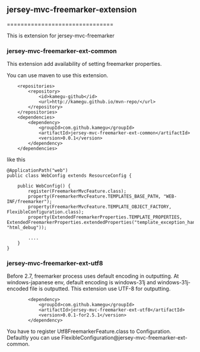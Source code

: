 ## jersey-mvc-freemarker-extension
===============================

This is extension for jersey-mvc-freemarker

### jersey-mvc-freemarker-ext-common

This extension add availability of setting freemarker properties.

You can use maven to use this extension.
```
    <repositories>
        <repository>
            <id>kamegu-github</id>
            <url>http://kamegu.github.io/mvn-repo/</url>
        </repository>
    </repositories>
    <dependencies>
        <dependency>
            <groupId>com.github.kamegu</groupId>
            <artifactId>jersey-mvc-freemarker-ext-common</artifactId>
            <version>0.0.1</version>
        </dependency>
    </dependencies>
```

like this
```
@ApplicationPath("web")
public class WebConfig extends ResourceConfig {

    public WebConfig() {
        register(FreemarkerMvcFeature.class);
        property(FreemarkerMvcFeature.TEMPLATES_BASE_PATH, "WEB-INF/freemarker");
        property(FreemarkerMvcFeature.TEMPLATE_OBJECT_FACTORY, FlexibleConfiguration.class);
        property(ExtendedFreemarkerProperties.TEMPLATE_PROPERTIES, ExtendedFreemarkerProperties.extendedProperties("template_exception_handler", "html_debug"));

        ....
    }
}
```

### jersey-mvc-freemarker-ext-utf8

Before 2.7, freemarker process uses default encoding in outputting.
At windows-japanese env, default encoding is windows-31j and windows-31j-encoded file is outputted.
This extension use UTF-8 for outputting.

```
        <dependency>
            <groupId>com.github.kamegu</groupId>
            <artifactId>jersey-mvc-freemarker-ext-utf8</artifactId>
            <version>0.0.1-for2.5.1</version>
        </dependency>
```

You have to register Utf8FreemarkerFeature.class to Configuration.
Defaultly you can use FlexibleConfiguration@jersey-mvc-freemarker-ext-common.
